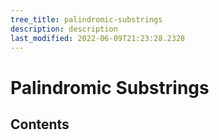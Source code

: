 ```yaml
---
tree_title: palindromic-substrings
description: description
last_modified: 2022-06-09T21:23:28.2328
---
```


# Palindromic Substrings

## Contents
